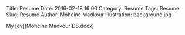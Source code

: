 Title: Resume 
Date: 2016-02-18 16:00
Category: Resume
Tags: Resume
Slug: Resume
Author: Mohcine Madkour
Illustration: background.jpg

My [cv](Mohcine Madkour DS.docx)
